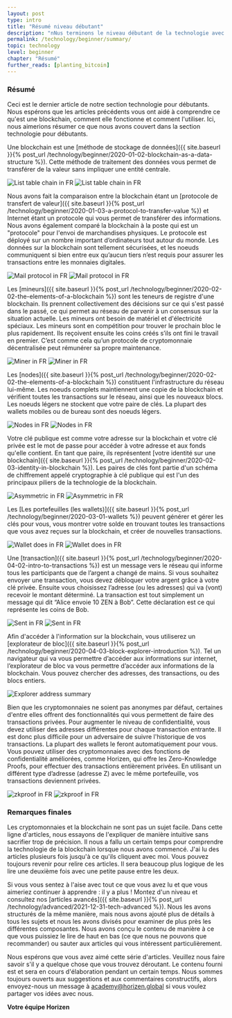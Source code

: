 ```yaml
---
layout: post
type: intro
title: "Résumé niveau débutant"
description: "nNus terminons le niveau débutant de la technologie avec une revue de tout ce que nous avons appris."
permalink: /technology/beginner/summary/
topic: technology
level: beginner
chapter: "Résumé"
further_reads: [planting_bitcoin]
---
```


### Résumé

Ceci est le dernier article de notre section technologie pour débutants. Nous espérons que les articles précédents vous ont aidé à comprendre ce qu'est une blockchain, comment elle fonctionne et comment l'utiliser. Ici, nous aimerions résumer ce que nous avons couvert dans la section technologie pour débutants.

Une blockchain est une [méthode de stockage de données]({{ site.baseurl }}{% post_url /technology/beginner/2020-01-02-blockchain-as-a-data-structure %}). Cette méthode de traitement des données vous permet de transférer de la valeur sans impliquer une entité centrale.

![List table chain in FR](/assets/post_files/technology/beginner/blockchain-as-a-data-structure/FR_list_table_chain_D.jpg)
![List table chain in FR](/assets/post_files/technology/beginner/blockchain-as-a-data-structure/FR_list_table_chain_M.jpg)

Nous avons fait la comparaison entre la blockchain étant un [protocole de transfert de valeur]({{ site.baseurl }}{% post_url /technology/beginner/2020-01-03-a-protocol-to-transfer-value %}) et Internet étant un protocole qui vous permet de transférer des informations. Nous avons également comparé la blockchain à la poste qui est un "protocole" pour l'envoi de marchandises physiques. Le protocole est déployé sur un nombre important d’ordinateurs tout autour du monde. Les données sur la blockchain sont tellement sécurisées, et les noeuds communiquent si bien entre eux qu’aucun tiers n’est requis pour assurer les transactions entre les monnaies digitales.

![Mail protocol in FR](/assets/post_files/technology/beginner/a-protocol-to-transfer-value/FR_mail_protocol_D.jpg)
![Mail protocol in FR](/assets/post_files/technology/beginner/a-protocol-to-transfer-value/FR_mail_protocol_M.jpg)

Les [mineurs]({{ site.baseurl }}{% post_url /technology/beginner/2020-02-02-the-elements-of-a-blockchain %}) sont les teneurs de registre d'une blockchain. Ils prennent collectivement des décisions sur ce qui s'est passé dans le passé, ce qui permet au réseau de parvenir à un consensus sur la situation actuelle. Les mineurs ont besoin de matériel et d'électricité spéciaux. Les mineurs sont en compétition pour trouver le prochain bloc le plus rapidement. Ils reçoivent ensuite les coins créés s’ils ont fini le travail en premier. C’est comme cela qu’un protocole de cryptomonnaie décentralisée peut rémunérer sa propre maintenance.

![Miner in FR](/assets/post_files/technology/beginner/the-elements-of-a-blockchain/FR_miner_D.jpg)
![Miner in FR](/assets/post_files/technology/beginner/the-elements-of-a-blockchain/FR_miner_M.jpg)

Les [nodes]({{ site.baseurl }}{% post_url /technology/beginner/2020-02-02-the-elements-of-a-blockchain %}) constituent l'infrastructure du réseau lui-même. Les noeuds complets maintiennent une copie de la blockchain et vérifient toutes les transactions sur le réseau, ainsi que les nouveaux blocs. Les noeuds légers ne stockent que votre paire de clés. La plupart des wallets mobiles ou de bureau sont des noeuds légers.

![Nodes in FR](/assets/post_files/technology/beginner/the-elements-of-a-blockchain/FR_nodes_D.jpg)
![Nodes in FR](/assets/post_files/technology/beginner/the-elements-of-a-blockchain/FR_nodes_M.jpg)

Votre clé publique est comme votre adresse sur la blockchain et votre clé privée est le mot de passe pour accéder à votre adresse et aux fonds qu'elle contient. En tant que paire, ils représentent [votre identité sur une blockchain]({{ site.baseurl }}{% post_url /technology/beginner/2020-02-03-identity-in-blockchain %}). Les paires de clés font partie d'un schéma de chiffrement appelé cryptographie à clé publique qui est l'un des principaux piliers de la technologie de la blockchain.

![Asymmetric in FR](/assets/post_files/technology/beginner/identity-in-blockchain/FR_asymmetric_D.jpg)
![Asymmetric in FR](/assets/post_files/technology/beginner/identity-in-blockchain/FR_asymmetric_M.jpg)

Les [Les portefeuilles (les wallets)]({{ site.baseurl }}{% post_url /technology/beginner/2020-03-01-wallets %}) peuvent générer et gérer les clés pour vous, vous montrer votre solde en trouvant toutes les transactions que vous avez reçues sur la blockchain, et créer de nouvelles transactions.

![Wallet does in FR](/assets/post_files/technology/beginner/wallets/FR_wallet_does_D.jpg)
![Wallet does in FR](/assets/post_files/technology/beginner/wallets/FR_wallet_does_M.jpg)

Une [transaction]({{ site.baseurl }}{% post_url /technology/beginner/2020-04-02-intro-to-transactions %}) est un message vers le réseau qui informe tous les participants que de l’argent a changé de mains. Si vous souhaitez envoyer une transaction, vous devez débloquer votre argent grâce à votre clé privée. Ensuite vous choisissez l’adresse (ou les adresses) qui va (vont) recevoir le montant déterminé. La transaction est tout simplement un message qui dit “Alice envoie 10 ZEN à Bob”. Cette déclaration est ce qui représente les coins de Bob.

![Sent in FR](/assets/post_files/technology/beginner/intro-to-transactions-basic/FR_T3_sent_D.jpg)
![Sent in FR](/assets/post_files/technology/beginner/intro-to-transactions-basic/FR_T3_sent_M.jpg)

Afin d'accéder à l'information sur la blockchain, vous utiliserez un [explorateur de bloc]({{ site.baseurl }}{% post_url /technology/beginner/2020-04-03-block-explorer-introduction %}). Tel un navigateur qui va vous permettre d’accéder aux informations sur internet, l’explorateur de bloc va vous permettre d’accéder aux informations de la blockchain. Vous pouvez chercher des adresses, des transactions, ou des blocs entiers.

<div class="my-4">
    <img src="/assets/post_files/technology/beginner/block-explorer-introduction/FR_explorer_address_summary.png" alt="Explorer address summary">
</div>

Bien que les cryptomonnaies ne soient pas anonymes par défaut, certaines d'entre elles offrent des fonctionnalités qui vous permettent de faire des transactions privées. Pour augmenter le niveau de confidentialité, vous devez utiliser des adresses différentes pour chaque transaction entrante. Il est donc plus difficile pour un adversaire de suivre l'historique de vos transactions. La plupart des wallets le feront automatiquement pour vous. Vous pouvez utiliser des cryptomonnaies avec des fonctions de confidentialité améliorées, comme Horizen, qui offre les Zero-Knowledge Proofs, pour effectuer des transactions entièrement privées. En utilisant un différent type d’adresse (adresse Z) avec le même portefeuille, vos transactions deviennent privées.

![zkproof in FR](/assets/post_files/technology/beginner/intro-to-privacy-on-the-blockchain/FR_zkproof_D.jpg)
![zkproof in FR](/assets/post_files/technology/beginner/intro-to-privacy-on-the-blockchain/FR_zkproof_M.jpg)

### Remarques finales

Les cryptomonnaies et la blockchain ne sont pas un sujet facile. Dans cette ligne d'articles, nous essayons de l'expliquer de manière intuitive sans sacrifier trop de précision. Il nous a fallu un certain temps pour comprendre la technologie de la blockchain lorsque nous avons commencé. J'ai lu des articles plusieurs fois jusqu'à ce qu'ils cliquent avec moi. Vous pouvez toujours revenir pour relire ces articles. Il sera beaucoup plus logique de les lire une deuxième fois avec une petite pause entre les deux.

Si vous vous sentez à l'aise avec tout ce que vous avez lu et que vous aimeriez continuer à apprendre : il y a plus ! Montez d'un niveau et consultez nos [articles avancés]({{ site.baseurl }}{% post_url /technology/advanced/2021-12-31-tech-advanced %}). Nous les avons structurés de la même manière, mais nous avons ajouté plus de détails à tous les sujets et nous les avons divisés pour examiner de plus près les différentes composantes. Nous avons conçu le contenu de manière à ce que vous puissiez le lire de haut en bas (ce que nous ne pouvons que recommander) ou sauter aux articles qui vous intéressent particulièrement.

Nous espérons que vous avez aimé cette série d'articles. Veuillez nous faire savoir s'il y a quelque chose que vous trouvez déroutant. Le contenu fourni est et sera en cours d'élaboration pendant un certain temps. Nous sommes toujours ouverts aux suggestions et aux commentaires constructifs, alors envoyez-nous un message à [academy@horizen.global](mailto:academy@horizen.global) si vous voulez partager vos idées avec nous.

**Votre équipe Horizen**
